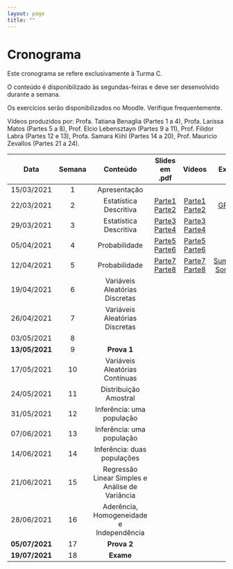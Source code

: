 ```yaml
---
layout: page
title: ""
---
```


# Cronograma

Este cronograma se refere exclusivamente à Turma C.

O conteúdo é disponibilizado às segundas-feiras e deve ser desenvolvido durante a semana.

Os exercícios serão disponibilizados no Moodle. Verifique frequentemente.

Vídeos produzidos por: Profa. Tatiana Benaglia (Partes 1 a 4), Profa. Larissa Matos (Partes 5 a 8), Prof. Elcio Lebensztayn (Partes 9 a 11), Prof. Filidor Labra (Partes 12 e 13), Profa. Samara Kiihl (Partes 14 a 20), Prof. Mauricio Zevallos (Partes 21 a 24).


| Data          | Semana  | Conteúdo | Slides em .pdf   | Vídeos  | Extras |
|:-------------:|:-------:| :-------:| :---------------:|:-------:|:------:|
| 15/03/2021    |   1      | Apresentação              |        
| 22/03/2021    |   2     | Estatística Descritiva    | [Parte1](http://me414-unicamp.github.io/aulas/slides/parte01/parte01.pdf)  [Parte2](http://me414-unicamp.github.io/aulas/slides/parte02/parte02.pdf)| [Parte1](https://drive.google.com/drive/folders/1YhZjqt_9QJbr81BNh7N0GREb2RxBUMOE?usp=sharing) [Parte2](https://drive.google.com/drive/folders/1YlTJt_MdPiqoV9vDIfXTxpv0KIAL1Xqk?usp=sharing) | [GRETL](https://drive.google.com/file/d/1WmPDVYvaCEgNIFppkJ96Rg4aut2-huIQ/view?usp=sharing) 
| 29/03/2021    |   3     | Estatística Descritiva    |  [Parte3](http://me414-unicamp.github.io/aulas/slides/parte03/parte03.pdf) [Parte4](http://me414-unicamp.github.io/aulas/slides/parte04/parte04.pdf)   |  [Parte3](https://drive.google.com/drive/folders/1EgkZy6aTnawO5Ra6P1Y0G9hRV2CBJr91?usp=sharing)  [Parte4](https://drive.google.com/drive/folders/18Z0pLSbMEmAsFFMNC6Jnn0pGFHiLDK8F?usp=sharing)
| 05/04/2021    |   4     | Probabilidade             | [Parte5](http://me414-unicamp.github.io/aulas/slides/parte05/parte05.pdf) [Parte6](http://me414-unicamp.github.io/aulas/slides/parte06/parte06.pdf)   |    [Parte5](https://drive.google.com/drive/folders/1RnD9YZq1hioXV_Fzl2OqoUpm4tjkpFFo?usp=sharing) [Parte6](https://drive.google.com/drive/folders/1-bD-G0QovYhZitYEOkupD3Ch0KOT-JSB?usp=sharing)
| 12/04/2021    |   5     | Probabilidade             | [Parte7](http://me414-unicamp.github.io/aulas/slides/parte07/parte07.pdf) [Parte8](http://me414-unicamp.github.io/aulas/slides/parte08/parte08.pdf)  | [Parte7](https://drive.google.com/drive/folders/1d6VobTbrRmFNKjqmMzA6rDeyewnomeaz?usp=sharing) [Parte8](https://drive.google.com/drive/folders/1IoCsLpCNMiY1H2l1aXH3vVCfMgynaFmO?usp=sharing) | [Summary Song #1](https://youtu.be/lm53uqt-ln0)
| 19/04/2021    |   6     | Variáveis Aleatórias Discretas   |  <!--[Parte9](http://me414-unicamp.github.io/aulas/slides/parte09/parte09.pdf)  -->|  <!-- [Parte9](https://drive.google.com/drive/folders/1SYM7vsO9SVx084EN73FLTfwCRe_hbRYq?usp=sharing)-->
| 26/04/2021    |   7     | Variáveis Aleatórias Discretas   | <!--[Parte10](http://me414-unicamp.github.io/aulas/slides/parte10/parte10.pdf) [Parte11](http://me414-unicamp.github.io/aulas/slides/parte11/parte11.pdf) -->| <!--[Parte10](https://drive.google.com/drive/folders/16I7ebZ0BZJEWjVfxPhdnwBjKVq1Dm5cW?usp=sharing) [Parte11](https://drive.google.com/drive/folders/1YOakSF7xbNLAkV4rEt-yVhYXKhMnhUCv?usp=sharing)--> | <!--[Summary Song #2](https://youtu.be/ZINXFoQMZVs)-->
| 03/05/2021    |   8     |    |  
| **13/05/2021**   |   9     |  **Prova 1**       |   
| 17/05/2021    |   10     | Variáveis Aleatórias Contínuas    | <!--[Parte12](http://me414-unicamp.github.io/aulas/slides/parte12/parte12.pdf) [Parte13](http://me414-unicamp.github.io/aulas/slides/parte13/parte13.pdf) -->  | <!-- [Parte12](https://drive.google.com/drive/folders/18h5jsIjMVXA3clyzNk7HDyGFQ7ToRc-N?usp=sharing) [Parte13](https://drive.google.com/drive/folders/10Dw5LoXLo81HKqbFIGP2rLszZXM4z6L_?usp=sharing)--> | <!--[Summary Song #3](https://youtu.be/Cy07eubC-jI) [Tabelas](http://me414-unicamp.github.io/about/Tabelas-impressao.pdf)-->
| 24/05/2021    |   11    | Distribuição Amostral     |  <!--[Parte14](http://me414-unicamp.github.io/aulas/slides/parte14/parte14.pdf)--> |  <!--[Parte14](https://drive.google.com/drive/folders/1r5CXL-KnQ0aIkfprFl1IsJtqs-8zh7EC?usp=sharing)  -->
| 31/05/2021    |   12    |Inferência: uma população     |  <!--[Parte15](http://me414-unicamp.github.io/aulas/slides/parte15/parte15.pdf) [Parte16](http://me414-unicamp.github.io/aulas/slides/parte16/parte16.pdf) --> |   <!--[Parte15](https://drive.google.com/drive/folders/1ScJQjeT8n0SQGT1Spq8czCQfzv5J8VQx?usp=sharing) [Parte16](https://drive.google.com/drive/folders/1Nw2gqgCRwATkeCOmvjuZddeUfndS7Mtp?usp=sharing) -->|  <!--[Summary Song #5](https://youtu.be/sOFlR4C5YVs)-->
| 07/06/2021    |   13    | Inferência: uma população    |    <!--[Parte17](http://me414-unicamp.github.io/aulas/slides/parte17/parte17.pdf) [Parte18](http://me414-unicamp.github.io/aulas/slides/parte18/parte18.pdf) -->|   <!--[Parte17](https://drive.google.com/drive/folders/1Hkoh9qvMmkQtacoB7SS57ppnIggwLw_q?usp=sharing) [Parte18](https://drive.google.com/drive/folders/16Q8rwM0JjRoDOB8GCGRUp3qu7e80Uusg?usp=sharing)--> |  <!--[Summary Song #4](https://youtu.be/HTdo6xjfFHI) [Uma Senhora Toma Chá](http://me414-unicamp.github.io/aulas/slides/parte17a-SenhoraCha/parte17a)-->
| 14/06/2021    |   14    | Inferência: duas populações     |  <!-- [Parte19](http://me414-unicamp.github.io/aulas/slides/parte19/parte19.pdf) [Parte20](http://me414-unicamp.github.io/aulas/slides/parte20/parte20.pdf)  --> | <!-- [Parte19](https://drive.google.com/drive/folders/1V78d7Z8Cd0HLwpTuVX8aOWvq19xZVHZU?usp=sharing) [Parte20](https://drive.google.com/drive/folders/1H0bmOSoZtOkWRrARRNrdd89Vj3AtPj3-?usp=sharing) --> | <!--[Teste de permutação](http://me414-unicamp.github.io/aulas/slides/parte20a/TestePermutacao.pdf) -->
| 21/06/2021    |   15    |  Regressão Linear Simples e Análise de Variância |<!-- [Regressão](http://me414-unicamp.github.io/aulas/slides/parte23/Regressao.pdf) [ANOVA](http://me414-unicamp.github.io/aulas/slides/parte24/ANOVA.pdf) --> | <!--[Regressão](https://drive.google.com/drive/folders/13lVITuH6xA7SgZIcMlSEV4W_WLgVPBAa?usp=sharing) [ANOVA](https://drive.google.com/drive/folders/1R1-wTk_6g9SYHma6115dH1A-kIYVqElT?usp=sharing)-->| <!--[GRETL 2](https://drive.google.com/file/d/1p6fRPlJ2ydrSNTInoLGhSyyQISgBUh7W/view?usp=sharing)-->
| 28/06/2021    |   16    |  Aderência, Homogeneidade e Independência |<!--[Aderência](https://drive.google.com/file/d/1cLBMSr92sMHiZep7AGXeGMjD1MLli76K/view?usp=sharing) [Homogeneidade e Independência](https://drive.google.com/file/d/15tNYzJEvkS-1kZVLWJTT7-yuzWu830dE/view?usp=sharing) --> | <!--[Aderência](https://drive.google.com/file/d/1a1mFWwhM-7KV5S3x94Aqfk5L05iHOtco/view?usp=sharing) [Homogeneidade e Independência](https://drive.google.com/file/d/1A6_xf8-KlhMWdLN06CW3rphQgLX6pNu_/view?usp=sharing) -->|
| **05/07/2021**  |   17     | **Prova 2**  |   
| **19/07/2021**   |   18     | **Exame**  |
